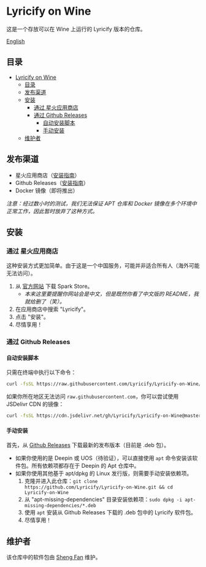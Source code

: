 # Lyricify on Wine
这是一个存放可以在 Wine 上运行的 Lyricify 版本的仓库。

[English](README.md)

## 目录
- [Lyricify on Wine](#lyricify-on-wine)
  - [目录](#目录)
  - [发布渠道](#发布渠道)
  - [安装](#安装)
    - [通过 星火应用商店](#通过-星火应用商店)
    - [通过 Github Releases](#通过-github-releases)
      - [自动安装脚本](#自动安装脚本)
      - [手动安装](#手动安装)
  - [维护者](#维护者)

## 发布渠道
- 星火应用商店（[安装指南](#通过-星火应用商店)）
- Github Releases（[安装指南](#通过-github-releases)）
- Docker 镜像（即将推出）

*注意：经过数小时的测试，我们无法保证 APT 仓库和 Docker 镜像在多个环境中正常工作，因此暂时放弃了这种方式。*

## 安装

### 通过 星火应用商店
这种安装方式更加简单。由于这是一个中国服务，可能并非适合所有人（海外可能无法访问）。
1. 从 [官方网站](https://spark-app.store/download) 下载 Spark Store。
    - *本来这里要提醒你网站会是中文，但是既然你看了中文版的 README，我就给删了（笑）。*
2. 在应用商店中搜索 "Lyricify"。
3. 点击 "安装"。
4. 尽情享用！

### 通过 Github Releases
#### 自动安装脚本
只需在终端中执行以下命令：
```bash
curl -fsSL https://raw.githubusercontent.com/Lyricify/Lyricify-on-Wine/master/install-deb.sh > install-deb.sh && sudo bash install-deb.sh
```

如果你所在地区无法访问 `raw.githubusercontent.com`，你可以尝试使用 JSDelivr CDN 的镜像：
```bash
curl -fsSL https://cdn.jsdelivr.net/gh/Lyricify/Lyricify-on-Wine@master/install-deb.sh > install-deb.sh && sudo bash install-deb.sh
```

#### 手动安装
首先，从 [Github Releases](https://github.com/Lyricify/Lyricify-on-Wine/releases) 下载最新的发布版本（目前是 .deb 包）。
- 如果你使用的是 Deepin 或 UOS（待验证），可以直接使用 `apt` 命令安装该软件包。所有依赖项都存在于 Deepin 的 Apt 仓库中。
- 如果你使用其他基于 apt/dpkg 的 Linux 发行版，则需要手动安装依赖项。
    1. 克隆并进入此仓库：`git clone https://github.com/Lyricify/Lyricify-on-Wine.git && cd Lyricify-on-Wine`
    2. 从 "apt-missing-dependencies" 目录安装依赖项：`sudo dpkg -i apt-missing-dependencies/*.deb`
    3. 使用 `apt` 安装从 Github Releases 下载的 .deb 包中的 Lyricify 软件包。
    4. 尽情享用！
## 维护者
该仓库中的软件包由 [Sheng Fan](https://github.com/fred913) 维护。

